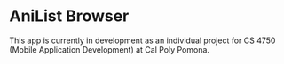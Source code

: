 # AniList Browser
This app is currently in development as an individual project for CS 4750 (Mobile Application Development) at Cal Poly Pomona.